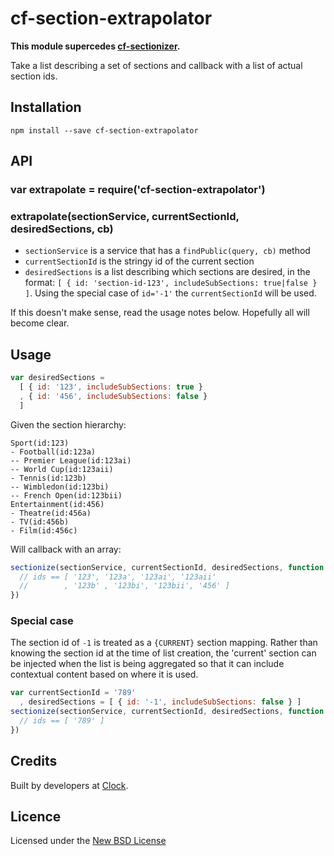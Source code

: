 # cf-section-extrapolator

**This module supercedes [cf-sectionizer](https://github.com/clocklimited/cf-sectionizer).**

Take a list describing a set of sections and callback with a list of actual section ids.

## Installation

    npm install --save cf-section-extrapolator

## API

### var extrapolate = require('cf-section-extrapolator')

### extrapolate(sectionService, currentSectionId, desiredSections, cb)

- `sectionService` is a service that has a `findPublic(query, cb)` method
- `currentSectionId` is the stringy id of the current section
- `desiredSections` is a list describing which sections are desired, in the format: `[ { id: 'section-id-123', includeSubSections: true|false } ]`. Using the
special case of `id='-1'` the `currentSectionId` will be used.

If this doesn't make sense, read the usage notes below. Hopefully all will become clear.

## Usage

```js
var desiredSections =
  [ { id: '123', includeSubSections: true }
  , { id: '456', includeSubSections: false }
  ]
```

Given the section hierarchy:

```
Sport(id:123)
- Football(id:123a)
-- Premier League(id:123ai)
-- World Cup(id:123aii)
- Tennis(id:123b)
-- Wimbledon(id:123bi)
-- French Open(id:123bii)
Entertainment(id:456)
- Theatre(id:456a)
- TV(id:456b)
- Film(id:456c)
```

Will callback with an array:

```js
sectionize(sectionService, currentSectionId, desiredSections, function (err, ids) {
  // ids == [ '123', '123a', '123ai', '123aii'
  //        , '123b' , '123bi', '123bii', '456' ]
})
```

### Special case

The section id of `-1` is treated as a `{CURRENT}` section mapping. Rather than knowing the section
id at the time of list creation, the 'current' section can be injected when the list is being aggregated
so that it can include contextual content based on where it is used.

```js
var currentSectionId = '789'
  , desiredSections = [ { id: '-1', includeSubSections: false } ]
sectionize(sectionService, currentSectionId, desiredSections, function (err, ids) {
  // ids == [ '789' ]
})
```

## Credits
Built by developers at [Clock](http://clock.co.uk).

## Licence
Licensed under the [New BSD License](http://opensource.org/licenses/bsd-license.php)
